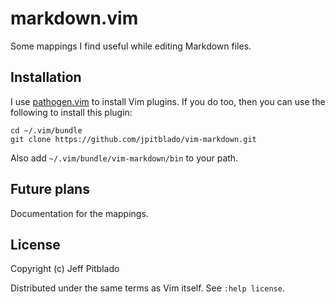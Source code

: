 # markdown.vim

Some mappings I find useful while editing Markdown files.

## Installation

I use [pathogen.vim](https://github.com/tpope/vim-pathogen)
to install Vim plugins.
If you do too, then you can use the following to install this plugin:

```
cd ~/.vim/bundle
git clone https://github.com/jpitblado/vim-markdown.git
```

Also add `~/.vim/bundle/vim-markdown/bin` to your path.

## Future plans

Documentation for the mappings.

## License

Copyright (c) Jeff Pitblado

Distributed under the same terms as Vim itself.  See `:help license`.

